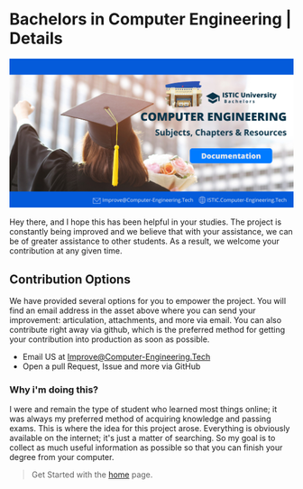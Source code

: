 # Bachelors in Computer Engineering | Details

![Banner](images/banner.png)

Hey there, and I hope this has been helpful in your studies. The project is constantly being improved and we believe that with your assistance, we can be of greater assistance to other students. As a result, we welcome your contribution at any given time.




## Contribution Options
We have provided several options for you to empower the project.
You will find an email address in the asset above where you can send your improvement: articulation, attachments, and more via email. You can also contribute right away via github, which is the preferred method for getting your contribution into production as soon as possible.

- Email US at Improve@Computer-Engineering.Tech
- Open a pull Request, Issue and more via GitHub




### Why i'm doing this?
I were and remain the type of student who learned most things online; it was always my preferred method of acquiring knowledge and passing exams. This is where the idea for this project arose. Everything is obviously available on the internet; it's just a matter of searching. So my goal is to collect as much useful information as possible so that you can finish your degree from your computer. 
  


> Get Started with the [home](home) page.
